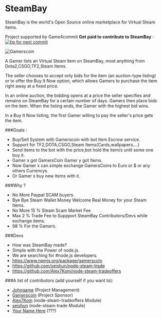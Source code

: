 SteamBay
========

SteamBay is the world's Open Source online marketplace for Virtual Steam items.

Project supported by Game4commit **Get paid to contribute to SteamBay** :
[![tip for next commit](http://game4commit.gamers-coin.org/projects/40.svg)](http://game4commit.gamers-coin.org/projects/40)

![Gamerscoin](http://tradebase.gamers-coin.org/images/logo2.png)

A Gamer lists an Virtual Steam item on SteamBay, most anything from Dota2,CSGO,TF2,Steam Items.

The seller chooses to accept only bids for the item (an auction-type listing) or to offer the Buy It Now option, which allows Gamers to purchase the item right away at a fixed price.

In an online auction, the bidding opens at a price the seller specifies and remains on SteamBay for a certain number of days. Gamers then place bids on the item. When the listing ends, the Gamer with the highest bid wins.

In a Buy It Now listing, the first Gamer willing to pay the seller's price gets the item.

###Goals :

 - Buy/Sell System with Gamerscoin with bot Item Escrow service.
 - Support for TF2,DOTA,CSGO,Steam Items(Cards,wallpapers....)
 - Send items to the bot with the price,bot hold the item/s until some one buy it.
 - Gamer x got GamersCoin Gamer y got Items.
 - Now Gamer x can simple exchange GamersCoins to Euro or $ or any others Currencys.
 - Or Gamer x buy new items with it.

###Why ?

 - No More Paypal SCAM buyers.
 - Bye Bye Steam Wallet Money Welcome Real Money for your Steam Items.
 - No More 15 % Steam Scam Market Fee
 - Max 2 % Trade Fee to Suppport SteamBay Contributors/Devs while exchange items.
 - 98 % For the Gamers.

###Devs
 - How was SteamBay made?
 - Simple with the Power of node.js.
 - We are searching for #node.js developers.  
 - https://www.npmjs.org/package/gamerscoin 
 - https://github.com/seishun/node-steam-trade
 - https://github.com/Alex7Kom/node-steam-tradeoffers

###A list of contributors (add yourself if you want to):

- [Johngame](https://github.com/johngame) (Project Management)
- [Gamerscoin](https://github.com/gamers-coin) (Project Sponsor)
- [Alex7Kom](https://github.com/Alex7Kom/node-steam-tradeoffers) (node-steam-tradeoffers Module)
- [seishun](https://github.com/seishun/node-steam-trade) (node-steam-trade Module)
- [Your Name Here](http://gamers-coin.org) (???)
